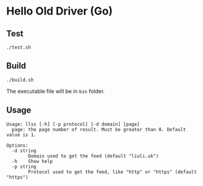 # Hello Old Driver (Go)
## Test
`./test.sh`
## Build
`./build.sh`

The executable file will be in `bin` folder.
## Usage
```
Usage: llss [-h] [-p protocol] [-d domain] [page]
  page: the page number of result. Must be greater than 0. Default value is 1.

Options:
  -d string
        Domain used to get the feed (default "liuli.uk")
  -h    Show help
  -p string
        Protocol used to get the feed, like "http" or "https" (default "https")
```